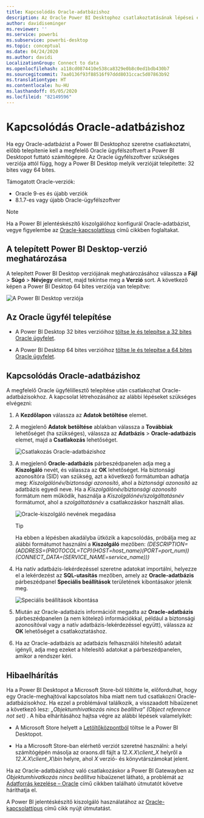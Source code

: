 ```yaml
---
title: Kapcsolódás Oracle-adatbázishoz
description: Az Oracle Power BI Desktophoz csatlakoztatásának lépései és az ahhoz szükséges letöltések
author: davidiseminger
ms.reviewer: ''
ms.service: powerbi
ms.subservice: powerbi-desktop
ms.topic: conceptual
ms.date: 04/24/2020
ms.author: davidi
LocalizationGroup: Connect to data
ms.openlocfilehash: a118cd0874410e538ca8329e0b8c0ed1bdb430b7
ms.sourcegitcommit: 7aa0136f93f88516f97ddd8031ccac5d07863b92
ms.translationtype: HT
ms.contentlocale: hu-HU
ms.lasthandoff: 05/05/2020
ms.locfileid: "82149596"
---
```

# <a name="connect-to-an-oracle-database"></a>Kapcsolódás Oracle-adatbázishoz
Ha egy Oracle-adatbázist a Power BI Desktophoz szeretne csatlakoztatni, előbb telepítenie kell a megfelelő Oracle ügyfélszoftvert a Power BI Desktopot futtató számítógépre. Az Oracle ügyfélszoftver szükséges verziója attól függ, hogy a Power BI Desktop melyik verzióját telepítette: 32 bites vagy 64 bites.

Támogatott Oracle-verziók: 
- Oracle 9-es és újabb verziók
- 8\.1.7-es vagy újabb Oracle-ügyfélszoftver

> [!NOTE]
> Ha a Power BI jelentéskészítő kiszolgálóhoz konfigurál Oracle-adatbázist, vegye figyelembe az [Oracle-kapcsolattípus](https://docs.microsoft.com/sql/reporting-services/report-data/oracle-connection-type-ssrs?view=sql-server-ver15) című cikkben foglaltakat. 


## <a name="determining-which-version-of-power-bi-desktop-is-installed"></a>A telepített Power BI Desktop-verzió meghatározása
A telepített Power BI Desktop verziójának meghatározásához válassza a **Fájl** > **Súgó** > **Névjegy** elemet, majd tekintse meg a **Verzió** sort. A következő képen a Power BI Desktop 64 bites verziója van telepítve:

![A Power BI Desktop verziója](media/desktop-connect-oracle-database/connect-oracle-database_1.png)

## <a name="installing-the-oracle-client"></a>Az Oracle ügyfél telepítése
- A Power BI Desktop 32 bites verzióihoz [töltse le és telepítse a 32 bites Oracle ügyfelet](https://www.oracle.com/technetwork/topics/dotnet/utilsoft-086879.html).

- A Power BI Desktop 64 bites verzióihoz [töltse le és telepítse a 64 bites Oracle ügyfelet](https://www.oracle.com/technetwork/database/windows/downloads/index-090165.html).

## <a name="connect-to-an-oracle-database"></a>Kapcsolódás Oracle-adatbázishoz
A megfelelő Oracle ügyfélillesztő telepítése után csatlakozhat Oracle-adatbázisokhoz. A kapcsolat létrehozásához az alábbi lépéseket szükséges elvégezni:

1. A **Kezdőlapon** válassza az **Adatok betöltése** elemet. 

2. A megjelenő **Adatok betöltése** ablakban válassza a **Továbbiak** lehetőséget (ha szükséges), válassza az **Adatbázis** > **Oracle-adatbázis** elemet, majd a **Csatlakozás** lehetőséget.
   
   ![Csatlakozás Oracle-adatbázishoz](media/desktop-connect-oracle-database/connect-oracle-database_2.png)
2. A megjelenő **Oracle-adatbázis** párbeszédpanelen adja meg a **Kiszolgáló** nevét, és válassza az **OK** lehetőséget. Ha biztonsági azonosítóra (SID) van szükség, azt a következő formátumban adhatja meg: *Kiszolgálónév/biztonsági azonosító*, ahol a *biztonsági azonosító* az adatbázis egyedi neve. Ha a *Kiszolgálónév/biztonsági azonosító* formátum nem működik, használja a *Kiszolgálónév/szolgáltatásnév* formátumot, ahol a *szolgáltatásnév* a csatlakozáskor használt alias.


   ![Oracle-kiszolgáló nevének megadása](media/desktop-connect-oracle-database/connect-oracle-database_3.png)

   > [!TIP]
   > Ha ebben a lépésben akadályba ütközik a kapcsolódás, próbálja meg az alábbi formátumot használni a **Kiszolgáló** mezőben: *(DESCRIPTION=(ADDRESS=(PROTOCOL=TCP)(HOST=host_name)(PORT=port_num))(CONNECT_DATA=(SERVICE_NAME=service_name)))*
   
3. Ha natív adatbázis-lekérdezéssel szeretne adatokat importálni, helyezze el a lekérdezést az **SQL-utasítás** mezőben, amely az **Oracle-adatbázis** párbeszédpanel **Speciális beállítások** területének kibontásakor jelenik meg.
   
   ![Speciális beállítások kibontása](media/desktop-connect-oracle-database/connect-oracle-database_4.png)
4. Miután az Oracle-adatbázis információit megadta az **Oracle-adatbázis** párbeszédpanelen (a nem kötelező információkkal, például a biztonsági azonosítóval vagy a natív adatbázis-lekérdezéssel együtt), válassza az **OK** lehetőséget a csatlakoztatáshoz.
5. Ha az Oracle-adatbázis az adatbázis felhasználói hitelesítő adatait igényli, adja meg ezeket a hitelesítő adatokat a párbeszédpanelen, amikor a rendszer kéri.


## <a name="troubleshooting"></a>Hibaelhárítás

Ha a Power BI Desktopot a Microsoft Store-ból töltötte le, előfordulhat, hogy egy Oracle-meghajtóval kapcsolatos hiba miatt nem tud csatlakozni Oracle-adatbázisokhoz. Ha ezzel a problémával találkozik, a visszaadott hibaüzenet a következő lesz: *„Objektumhivatkozás nincs beállítva” (Object reference not set)* . A hiba elhárításához hajtsa végre az alábbi lépések valamelyikét:

* A Microsoft Store helyett a [Letöltőközpontból](https://www.microsoft.com/download/details.aspx?id=58494) töltse le a Power BI Desktopot.

* Ha a Microsoft Store-ban elérhető verziót szeretné használni: a helyi számítógépén másolja az oraons.dll fájlt a _12.X.X\client_X_ helyről a _12.X.X\client_X\bin_ helyre, ahol _X_ verzió- és könyvtárszámokat jelent.

Ha az Oracle-adatbázishoz való csatlakozáskor a Power BI Gatewayben az *Objektumhivatkozás nincs beállítva* hibaüzenet látható, a problémát az [Adatforrás kezelése – Oracle](service-gateway-onprem-manage-oracle.md) című cikkben található útmutatót követve háríthatja el.

A Power BI jelentéskészítő kiszolgáló használatához az [Oracle-kapcsolattípus](https://docs.microsoft.com/sql/reporting-services/report-data/oracle-connection-type-ssrs?view=sql-server-ver15) című cikk nyújt útmutatást.